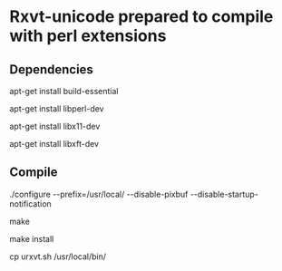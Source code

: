 # Rxvt-unicode prepared to compile with perl extensions 

## Dependencies

apt-get install build-essential

apt-get install libperl-dev

apt-get install libx11-dev

apt-get install libxft-dev 


## Compile 

./configure --prefix=/usr/local/ --disable-pixbuf --disable-startup-notification

make

make install

cp urxvt.sh /usr/local/bin/
